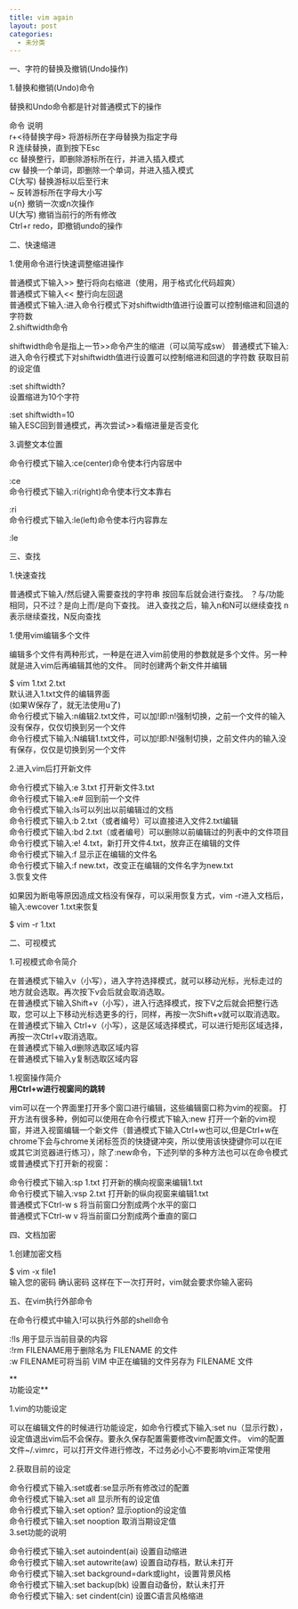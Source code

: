 ```yaml
---
title: vim again
layout: post
categories:
  - 未分类
---
```

一、字符的替换及撤销(Undo操作)

1.替换和撤销(Undo)命令

替换和Undo命令都是针对普通模式下的操作

命令 说明  
r+<待替换字母> 将游标所在字母替换为指定字母  
R 连续替换，直到按下Esc  
cc 替换整行，即删除游标所在行，并进入插入模式  
cw 替换一个单词，即删除一个单词，并进入插入模式  
C(大写) 替换游标以后至行末  
~ 反转游标所在字母大小写  
u{n} 撤销一次或n次操作  
U(大写) 撤销当前行的所有修改  
Ctrl+r redo，即撤销undo的操作

二、快速缩进

1.使用命令进行快速调整缩进操作

普通模式下输入>> 整行将向右缩进（使用，用于格式化代码超爽）  
普通模式下输入<< 整行向左回退  
普通模式下输入:进入命令行模式下对shiftwidth值进行设置可以控制缩进和回退的字符数  
2.shiftwidth命令

shiftwidth命令是指上一节>>命令产生的缩进（可以简写成sw） 普通模式下输入:进入命令行模式下对shiftwidth值进行设置可以控制缩进和回退的字符数 获取目前的设定值

:set shiftwidth?  
设置缩进为10个字符

:set shiftwidth=10  
输入ESC回到普通模式，再次尝试>>看缩进量是否变化

3.调整文本位置

命令行模式下输入:ce(center)命令使本行内容居中

:ce  
命令行模式下输入:ri(right)命令使本行文本靠右

:ri  
命令行模式下输入:le(left)命令使本行内容靠左

:le

三、查找

1.快速查找

普通模式下输入/然后键入需要查找的字符串 按回车后就会进行查找。 ？与/功能相同，只不过？是向上而/是向下查找。 进入查找之后，输入n和N可以继续查找 n表示继续查找，N反向查找

1.使用vim编辑多个文件

编辑多个文件有两种形式，一种是在进入vim前使用的参数就是多个文件。另一种就是进入vim后再编辑其他的文件。 同时创建两个新文件并编辑

$ vim 1.txt 2.txt  
默认进入1.txt文件的编辑界面  
(如果W保存了，就无法使用u了)  
命令行模式下输入:n编辑2.txt文件，可以加!即:n!强制切换，之前一个文件的输入没有保存，仅仅切换到另一个文件  
命令行模式下输入:N编辑1.txt文件，可以加!即:N!强制切换，之前文件内的输入没有保存，仅仅是切换到另一个文件

2.进入vim后打开新文件

命令行模式下输入:e 3.txt 打开新文件3.txt  
命令行模式下输入:e# 回到前一个文件  
命令行模式下输入:ls可以列出以前编辑过的文档  
命令行模式下输入:b 2.txt（或者编号）可以直接进入文件2.txt编辑  
命令行模式下输入:bd 2.txt（或者编号）可以删除以前编辑过的列表中的文件项目  
命令行模式下输入:e! 4.txt，新打开文件4.txt，放弃正在编辑的文件  
命令行模式下输入:f 显示正在编辑的文件名  
命令行模式下输入:f new.txt，改变正在编辑的文件名字为new.txt  
3.恢复文件

如果因为断电等原因造成文档没有保存，可以采用恢复方式，vim -r进入文档后，输入:ewcover 1.txt来恢复

$ vim -r 1.txt

二、可视模式

1.可视模式命令简介

在普通模式下输入v（小写），进入字符选择模式，就可以移动光标，光标走过的地方就会选取。再次按下v会后就会取消选取。  
在普通模式下输入Shift+v（小写），进入行选择模式，按下V之后就会把整行选取，您可以上下移动光标选更多的行，同样，再按一次Shift+v就可以取消选取。  
在普通模式下输入 Ctrl+v（小写），这是区域选择模式，可以进行矩形区域选择，再按一次Ctrl+v取消选取。  
在普通模式下输入d删除选取区域内容  
在普通模式下输入y复制选取区域内容

1.视窗操作简介  
**用Ctrl+w进行视窗间的跳转**

vim可以在一个界面里打开多个窗口进行编辑，这些编辑窗口称为vim的视窗。 打开方法有很多种，例如可以使用在命令行模式下输入:new 打开一个新的vim视窗，并进入视窗编辑一个新文件（普通模式下输入Ctrl+w也可以,但是Ctrl+w在chrome下会与chrome关闭标签页的快捷键冲突，所以使用该快捷键你可以在IE或其它浏览器进行练习），除了:new命令，下述列举的多种方法也可以在命令模式或普通模式下打开新的视窗：

命令行模式下输入:sp 1.txt 打开新的横向视窗来编辑1.txt  
命令行模式下输入:vsp 2.txt 打开新的纵向视窗来编辑1.txt  
普通模式下Ctrl-w s 将当前窗口分割成两个水平的窗口  
普通模式下Ctrl-w v 将当前窗口分割成两个垂直的窗口

四、文档加密

1.创建加密文档

$ vim -x file1  
输入您的密码 确认密码 这样在下一次打开时，vim就会要求你输入密码

五、在vim执行外部命令

在命令行模式中输入!可以执行外部的shell命令

:!ls 用于显示当前目录的内容  
:!rm FILENAME用于删除名为 FILENAME 的文件  
:w FILENAME可将当前 VIM 中正在编辑的文件另存为 FILENAME 文件

**  
功能设定**

1.vim的功能设定

可以在编辑文件的时候进行功能设定，如命令行模式下输入:set nu（显示行数），设定值退出vim后不会保存。要永久保存配置需要修改vim配置文件。 vim的配置文件~/.vimrc，可以打开文件进行修改，不过务必小心不要影响vim正常使用

2.获取目前的设定

命令行模式下输入:set或者:se显示所有修改过的配置  
命令行模式下输入:set all 显示所有的设定值  
命令行模式下输入:set option? 显示option的设定值  
命令行模式下输入:set nooption 取消当期设定值  
3.set功能的说明

命令行模式下输入:set autoindent(ai) 设置自动缩进  
命令行模式下输入:set autowrite(aw) 设置自动存档，默认未打开  
命令行模式下输入:set background=dark或light，设置背景风格  
命令行模式下输入:set backup(bk) 设置自动备份，默认未打开  
命令行模式下输入: set cindent(cin) 设置C语言风格缩进